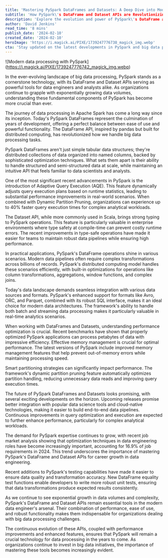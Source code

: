```yaml
---
title: 'Mastering PySpark DataFrames and Datasets: A Deep Dive into Modern Big Data Processing'
subtitle: 'How PySpark\'s DataFrame and Dataset APIs are Revolutionizing Big Data Processing'
description: 'Explore the evolution and power of PySpark\'s DataFrame and Dataset APIs in modern big data processing. Learn about recent advancements, performance optimizations, and future trends that make these tools essential for data engineers and analysts working with large-scale data processing.'
author: 'David Jenkins'
read_time: '8 mins'
publish_date: '2024-02-10'
created_date: '2024-02-10'
heroImage: 'https://i.magick.ai/PIXE/1739247776738_magick_img.webp'
cta: 'Stay updated on the latest developments in PySpark and big data processing by following us on LinkedIn. Join our community of data professionals and get exclusive insights into emerging trends and best practices!'
---
```


![Modern data processing with PySpark] (https://i.magick.ai/PIXE/1739247776742_magick_img.webp)

In the ever-evolving landscape of big data processing, PySpark stands as a cornerstone technology, with its DataFrame and Dataset APIs serving as powerful tools for data engineers and analysts alike. As organizations continue to grapple with exponentially growing data volumes, understanding these fundamental components of PySpark has become more crucial than ever.

The journey of data processing in Apache Spark has come a long way since its inception. Today's PySpark DataFrames represent the culmination of years of development, offering a perfect balance between ease of use and powerful functionality. The DataFrame API, inspired by pandas but built for distributed computing, has revolutionized how we handle big data processing tasks.

PySpark DataFrames aren't just simple tabular data structures; they're distributed collections of data organized into named columns, backed by sophisticated optimization techniques. What sets them apart is their ability to handle structured and semi-structured data at scale, while maintaining an intuitive API that feels familiar to data scientists and analysts.

One of the most significant recent advancements in PySpark is the introduction of Adaptive Query Execution (AQE). This feature dynamically adjusts query execution plans based on runtime statistics, leading to substantial performance improvements in real-world scenarios. When combined with Dynamic Partition Pruning, organizations can experience up to 40% faster query execution times for complex analytical workloads.

The Dataset API, while more commonly used in Scala, brings strong typing to PySpark operations. This feature is particularly valuable in enterprise environments where type safety at compile-time can prevent costly runtime errors. The recent improvements in type-safe operations have made it easier for teams to maintain robust data pipelines while ensuring high performance.

In practical applications, PySpark's DataFrame operations shine in various scenarios. Modern data pipelines often require complex transformations across billions of records. PySpark's distributed computing model handles these scenarios efficiently, with built-in optimizations for operations like column transformations, aggregations, window functions, and complex joins.

Today's data landscape demands seamless integration with various data sources and formats. PySpark's enhanced support for formats like Avro, ORC, and Parquet, combined with its robust SQL interface, makes it an ideal choice for modern data architectures. The framework's ability to handle both batch and streaming data processing makes it particularly valuable in real-time analytics scenarios.

When working with DataFrames and Datasets, understanding performance optimization is crucial. Recent benchmarks have shown that properly optimized PySpark applications can process petabytes of data with impressive efficiency. Effective memory management is crucial for optimal performance. The latest versions of PySpark include improved memory management features that help prevent out-of-memory errors while maintaining processing speed.

Smart partitioning strategies can significantly impact performance. The framework's dynamic partition pruning feature automatically optimizes partition handling, reducing unnecessary data reads and improving query execution times.

The future of PySpark DataFrames and Datasets looks promising, with several exciting developments on the horizon. Upcoming releases promise better integration with popular data science tools and cloud-native technologies, making it easier to build end-to-end data pipelines. Continuous improvements in query optimization and execution are expected to further enhance performance, particularly for complex analytical workloads.

The demand for PySpark expertise continues to grow, with recent job market analysis showing that optimization techniques in data engineering roles have become increasingly important, accounting for 16.9% of job requirements in 2024. This trend underscores the importance of mastering PySpark's DataFrame and Dataset APIs for career growth in data engineering.

Recent additions to PySpark's testing capabilities have made it easier to ensure data quality and transformation accuracy. New DataFrame equality test functions enable developers to write more robust unit tests, ensuring that data transformations produce expected results consistently.

As we continue to see exponential growth in data volumes and complexity, PySpark's DataFrame and Dataset APIs remain essential tools in the modern data engineer's arsenal. Their combination of performance, ease of use, and robust functionality makes them indispensable for organizations dealing with big data processing challenges.

The continuous evolution of these APIs, coupled with performance improvements and enhanced features, ensures that PySpark will remain a crucial technology for data processing in the years to come. As organizations continue to invest in big data initiatives, the importance of mastering these tools becomes increasingly evident.